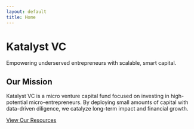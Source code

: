 ```yaml
---
layout: default
title: Home
---
```


# Katalyst VC

Empowering underserved entrepreneurs with scalable, smart capital.

## Our Mission

Katalyst VC is a micro venture capital fund focused on investing in high-potential micro-entrepreneurs. By deploying small amounts of capital with data-driven diligence, we catalyze long-term impact and financial growth.

[View Our Resources](resources.md)